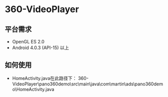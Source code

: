 # 360-VideoPlayer

## 平台需求
* OpenGL ES 2.0 
* Android 4.0.3 (API-15) 以上

## 如何使用
* HomeActivity.java在此路径下：
  360-VideoPlayer\pano360demo\src\main\java\com\martin\ads\pano360demo\HomeActivity.java
